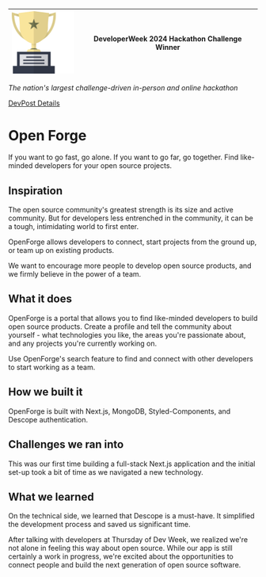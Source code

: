 | ![Winner Badge](./public/winner.svg) | DeveloperWeek 2024 Hackathon Challenge Winner |
|--------------------------------------|--------------------------------------------------|

*The nation's largest challenge-driven in-person and online hackathon*

[DevPost Details](https://devpost.com/software/team-team)

# Open Forge
If you want to go fast, go alone. If you want to go far, go together. Find like-minded developers for your open source projects.

## Inspiration
The open source community's greatest strength is its size and active community. But for developers less entrenched in the community, it can be a tough, intimidating world to first enter.

OpenForge allows developers to connect, start projects from the ground up, or team up on existing products.

We want to encourage more people to develop open source products, and we firmly believe in the power of a team.

## What it does
OpenForge is a portal that allows you to find like-minded developers to build open source products. Create a profile and tell the community about yourself - what technologies you like, the areas you're passionate about, and any projects you're currently working on.

Use OpenForge's search feature to find and connect with other developers to start working as a team.

## How we built it
OpenForge is built with Next.js, MongoDB, Styled-Components, and Descope authentication.

## Challenges we ran into
This was our first time building a full-stack Next.js application and the initial set-up took a bit of time as we navigated a new technology. 

## What we learned
On the technical side, we learned that Descope is a must-have. It simplified the development process and saved us significant time.

After talking with developers at Thursday of Dev Week, we realized we're not alone in feeling this way about open source. While our app is still certainly a work in progress, we're excited about the opportunities to connect people and build the next generation of open source software.